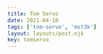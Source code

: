```yaml
---
title: Tom Servo
date: 2021-04-10
tags: ['tom-servo', 'mst3k']
layout: layouts/post.njk
key: tomservo
---
```

